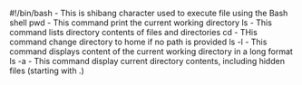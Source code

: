 #!/bin/bash - This is shibang character used to execute file using the Bash shell
pwd - This command print the current working directory
ls - This command lists directory contents of files and directories
cd - THis command change directory to home if no path is provided
ls -l - This command displays content of the current working directory in a long format
ls -a - This command display current directory contents, including hidden files (starting with .)
